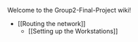 Welcome to the Group2-Final-Project wiki!
* [[Routing the network]]
     * [[Setting up the Workstations]]